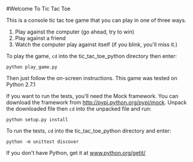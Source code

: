 #Welcome To Tic Tac Toe

This is a console tic tac toe game that you can play in one of three ways.

1. Play against the computer (go ahead, try to win)
2. Play against a friend
3. Watch the computer play against itself (if you blink, you'll miss it.)

To play the game, `cd` into the tic_tac_toe_python directory then enter:

    python play_game.py

Then just follow the on-screen instructions. This game was tested on
Python 2.7.1

If you want to run the tests, you'll need the Mock framework. You can
download the framework from http://pypi.python.org/pypi/mock.
Unpack the downloaded file then `cd` into the unpacked file and run:

    python setup.py install

To run the tests, `cd` into the tic_tac_toe_python directory and enter:

    python -m unittest discover

If you don't have Python, get it at www.python.org/getit/
